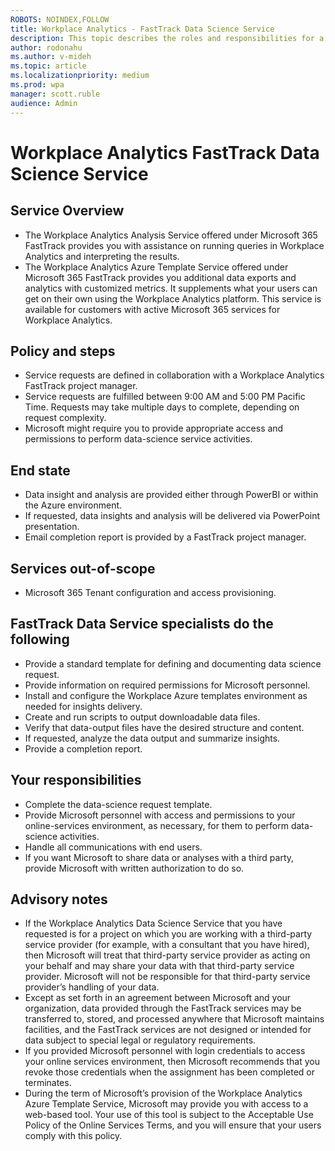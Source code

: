 ```yaml
---
ROBOTS: NOINDEX,FOLLOW
title: Workplace Analytics - FastTrack Data Science Service
description: This topic describes the roles and responsibilities for a Workplace Analytics data science service project. 
author: rodonahu
ms.author: v-mideh
ms.topic: article
ms.localizationpriority: medium 
ms.prod: wpa
manager: scott.ruble
audience: Admin
---
```


# Workplace Analytics FastTrack Data Science Service
 
## Service Overview

* The Workplace Analytics Analysis Service offered under Microsoft 365 FastTrack provides you with assistance on running queries in Workplace Analytics and interpreting the results.
* The Workplace Analytics Azure Template Service offered under Microsoft 365 FastTrack provides you additional data exports and analytics with customized metrics. It supplements what your users can get on their own using the Workplace Analytics platform. This service is available for customers with active Microsoft 365 services for Workplace Analytics.

## Policy and steps

* Service requests are defined in collaboration with a Workplace Analytics FastTrack project manager.
* Service requests are fulfilled between 9:00 AM and 5:00 PM Pacific Time. Requests may take multiple days to complete, depending on request complexity.
* Microsoft might require you to provide appropriate access and permissions to perform data-science service activities.

## End state

* Data insight and analysis are provided either through PowerBI or within the Azure environment. 
* If requested, data insights and analysis will be delivered via PowerPoint presentation.
* Email completion report is provided by a FastTrack project manager.


## Services out-of-scope

 * Microsoft 365 Tenant configuration and access provisioning.

## FastTrack Data Service specialists do the following

* Provide a standard template for defining and documenting data science request.
* Provide information on required permissions for Microsoft personnel.
* Install and configure the Workplace Azure templates environment as needed for insights delivery.
* Create and run scripts to output downloadable data files.
* Verify that data-output files have the desired structure and content.
* If requested, analyze the data output and summarize insights.
* Provide a completion report.

## Your responsibilities

* Complete the data-science request template.
* Provide Microsoft personnel with access and permissions to your online-services environment, as necessary, for them to perform data-science activities.
* Handle all communications with end users.
* If you want Microsoft to share data or analyses with a third party, provide Microsoft with written authorization to do so.

## Advisory notes

* If the Workplace Analytics Data Science Service that you have requested is for a project on which you are working with a third-party service provider (for example, with a consultant that you have hired), then Microsoft will treat that third-party service provider as acting on your behalf and may share your data with that third-party service provider. Microsoft will not be responsible for that third-party service provider’s handling of your data.
* Except as set forth in an agreement between Microsoft and your organization, data provided through the FastTrack services may be transferred to, stored, and processed anywhere that Microsoft maintains facilities, and the FastTrack services are not designed or intended for data subject to special legal or regulatory requirements.
* If you provided Microsoft personnel with login credentials to access your online services environment, then Microsoft recommends that you revoke those credentials when the assignment has been completed or terminates.
* During the term of Microsoft’s provision of the Workplace Analytics Azure Template Service, Microsoft may provide you with access to a web-based tool. Your use of this tool is subject to the Acceptable Use Policy of the Online Services Terms, and you will ensure that your users comply with this policy.
